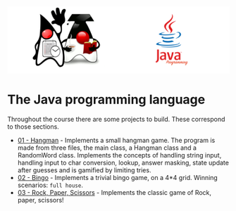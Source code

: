 ![](/assets/javarepologo.png)

# The Java programming language

Throughout the course there are some projects to build. These correspond to those sections.

- [01 - Hangman](src/com/irisida/lang/projects/hangman) - Implements a small hangman game. The program is made from three files, the main class, a Hangman class and a RandomWord class. Implements the concepts of handling string input, handling input to char conversion, lookup, answer masking, state update after guesses and is gamified by limiting tries.
- [02 - Bingo](src/com/irisida/lang/projects/bingo) - Implements a trivial bingo game, on a 4*4 grid. Winning scenarios: `full house`.
- [03 - Rock, Paper, Scissors](src/com/irisida/lang/projects/rockpaperscissors) - Implements the classic game of Rock, paper, scissors!